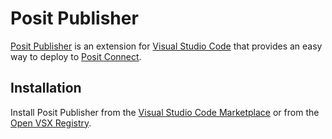 # Posit Publisher

[Posit Publisher](https://github.com/posit-dev/publisher) is an extension for
[Visual Studio Code](https://code.visualstudio.com/) that provides an easy
way to deploy to [Posit Connect](https://posit.co/products/enterprise/connect/).

## Installation

Install Posit Publisher from the
[Visual Studio Code Marketplace](https://marketplace.visualstudio.com/items?itemName=Posit.publisher)
or from the [Open VSX Registry](https://open-vsx.org/extension/posit/publisher).
